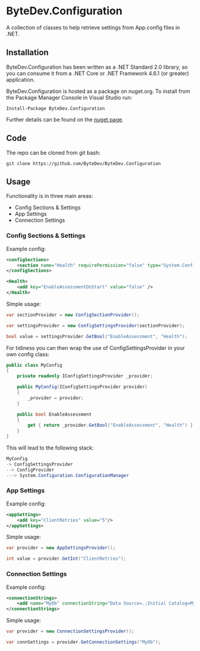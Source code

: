 # ByteDev.Configuration

A collection of classes to help retrieve settings from App.config files in .NET.

## Installation

ByteDev.Configuration has been written as a .NET Standard 2.0 library, so you can consume it from a .NET Core or .NET Framework 4.6.1 (or greater) application.

ByteDev.Configuration is hosted as a package on nuget.org.  To install from the Package Manager Console in Visual Studio run:

`Install-Package ByteDev.Configuration`

Further details can be found on the [nuget page](https://www.nuget.org/packages/ByteDev.Configuration/).

## Code

The repo can be cloned from git bash:

`git clone https://github.com/ByteDev/ByteDev.Configuration`

## Usage

Functionality is in three main areas:

- Config Sections & Settings
- App Settings
- Connection Settings

### Config Sections & Settings

Example config:

```xml
<configSections>
    <section name="Health" requirePermission="false" type="System.Configuration.NameValueSectionHandler,System,Version=1.0.3300.0, Culture=neutral, PublicKeyToken=b77a5c561934e089" />
</configSections>

<Health>
    <add key="EnableAssessmentOnStart" value="false" />
</Health>
```

Simple usage:

```c#
var sectionProvider = new ConfigSectionProvider();

var settingsProvider = new ConfigSettingsProvider(sectionProvider);

bool value = settingsProvider.GetBool("EnableAssessment", "Health");
```

For tidiness you can then wrap the use of ConfigSettingsProvider in your own config class:

```c#
public class MyConfig
{
	private readonly IConfigSettingsProvider _provider;

	public MyConfig(IConfigSettingsProvider provider)
	{
		_provider = provider;
	}

	public bool EnableAssessment
	{
		get { return _provider.GetBool("EnableAssessment", "Health") }
	}
}
```

This will lead to the following stack:

```c#
MyConfig
-> ConfigSettingsProvider 
--> ConfigProvider 
---> System.Configuration.ConfigurationManager
```

### App Settings

Example config:

```xml
<appSettings>
	<add key="ClientRetries" value="5"/>
</appSettings>
```

Simple usage:

```c#
var provider = new AppSettingsProvider();

int value = provider.GetInt("ClientRetries");
```

### Connection Settings

Example config:

```xml
<connectionStrings>
	<add name="MyDb" connectionString="Data Source=.;Initial Catalog=MyDb;Integrated Security=True" />
</connectionStrings>
```

Simple usage:

```c#
var provider = new ConnectionSettingsProvider();

var connSettings = provider.GetConnectionSettings("MyDb");
```
